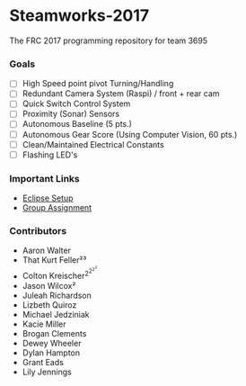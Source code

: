 # Steamworks-2017
The FRC 2017 programming repository for team 3695

### Goals
 - [ ] High Speed point pivot Turning/Handling
 - [ ] Redundant Camera System (Raspi) / front + rear cam
 - [ ] Quick Switch Control System
 - [ ] Proximity (Sonar) Sensors
 - [ ] Autonomous Baseline (5 pts.)
 - [ ] Autonomous Gear Score  (Using Computer Vision, 60 pts.)
 - [ ] Clean/Maintained Electrical Constants
 - [ ] Flashing LED's

### Important Links
 - [Eclipse Setup](https://wpilib.screenstepslive.com/s/4485/m/13809/l/599681-installing-eclipse-c-java)
 - [Group Assignment](/GROUPS.md)

### Contributors
 * Aaron Walter
 * That Kurt Feller²³ 
 * Colton Kreischer<sup>2</sup><sup><sup>2</sup></sup><sup><sup><sup>2</sup></sup></sup><sup><sup><sup><sup>2</sup></sup></sup></sup>
 * Jason Wilcox²
 * Juleah Richardson
 * Lizbeth Quiroz
 * Michael Jedziniak
 * Kacie Miller
 * Brogan Clements
 * Dewey Wheeler
 * Dylan Hampton
 * Grant Eads
 * Lily Jennings

